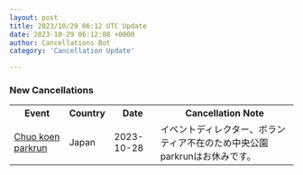 ```yaml
---
layout: post
title: 2023/10/29 06:12 UTC Update
date: 2023-10-29 06:12:08 +0000
author: Cancellations Bot
category: 'Cancellation Update'

---
```


<h3>New Cancellations</h3>
<div class='hscrollable'>
<table style='width: 100%'>
    <tr>
        <th>Event</th>
        <th>Country</th>
        <th>Date</th>
        <th>Cancellation Note</th>
    </tr>
    <tr>
        <td><a href="https://www.parkrun.jp/chuokoen">Chuo koen parkrun</a></td>
        <td>Japan</td>
        <td>2023-10-28</td>
        <td>イベントディレクター、ボランティア不在のため中央公園parkrunはお休みです。</td>
    </tr>
</table>
</div>
